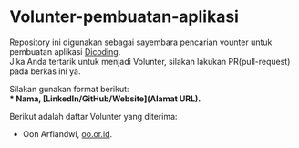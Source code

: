 # Volunter-pembuatan-aplikasi
Repository ini digunakan sebagai sayembara pencarian vounter untuk pembuatan aplikasi [Dicoding](www.dicoding.com).  
Jika Anda tertarik untuk menjadi Volunter, silakan lakukan PR(pull-request) pada berkas ini ya.  

Silakan gunakan format berikut:  
**\* Nama, [LinkedIn/GitHub/Website](Alamat URL).**  

Berikut adalah daftar Volunter yang diterima:
* Oon Arfiandwi, [oo.or.id](https://oo.or.id).
